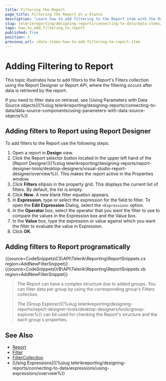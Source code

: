```yaml
---
title: Filtering the Report
page_title: Filtering the Report at a Glance
description: "Learn how to add filtering to the Report item with the Report Designers or dynamically with custom code."
slug: telerikreporting/designing-reports/connecting-to-data/data-items/filtering-data/how-to-add-filtering-to-report
tags: how,to,add,filtering,to,report
published: True
position: 2
previous_url: /data-items-how-to-add-filtering-to-report-item
---
```


# Adding Filtering to Report

This topic illustrates how to add filters to the Report's Filters collection using the Report Designer or Report API, where the filtering occurs after data is retrieved by the report.

If you need to filter data on retrieval, see [Using Parameters with Data Source objects]({%slug telerikreporting/designing-reports/connecting-to-data/data-source-components/using-parameters-with-data-source-objects%})

## Adding filters to Report using Report Designer

To add filters to the Report use the following steps:

1. Open a report in __Design__ view.
1. Click the Report selector button located in the upper left hand of the [Report Designer]({%slug telerikreporting/designing-reports/report-designer-tools/desktop-designers/visual-studio-report-designer/overview%}). This makes the report active in the Properties window.
1. Click __Filters__ ellipsis in the property grid. This displays the current list of filters. By default, the list is empty.
1. Click __New__. A new blank filter equation appears.
1. In __Expression__, type or select the expression for the field to filter. To open the __Edit Expression__ Dialog, select the `<Expression>` option.
1. In the __Operator__ box, select the operator that you want the filter to use to compare the values in the Expression box and the Value box.
1. In the __Value__ box, type the expression or value against which you want the filter to evaluate the value in Expression.
1. Click __OK__.

## Adding filters to Report programatically

{{source=CodeSnippets\CS\API\Telerik\Reporting\ReportSnippets.cs region=AddNewFilterSnippet}}
{{source=CodeSnippets\VB\API\Telerik\Reporting\ReportSnippets.vb region=AddNewFilterSnippet}}

> The Report can have a complex structure due to added groups. You can filter data per group by using the corresponding group's Filters collection.
>
>The [Group Explorer]({%slug telerikreporting/designing-reports/report-designer-tools/desktop-designers/tools/group-explorer%}) can be used for checking the Report's structure and the each group's properties.

## See Also

 * [Report](/api/Telerik.Reporting.Report)
 * [Filter](/api/Telerik.Reporting.Filter)
 * [FilterCollection](/api/Telerik.Reporting.FilterCollection)
 * [Using Expressions]({%slug telerikreporting/designing-reports/connecting-to-data/expressions/using-expressions/overview%})

